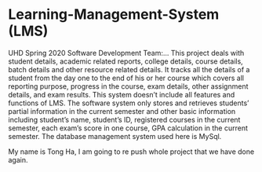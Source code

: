 # Learning-Management-System (LMS)
UHD Spring 2020 Software Development Team:... 
This project deals with student details, academic related reports, college details, course details, batch details and other resource related details. It tracks all the details of a student from the day one to the end of his or her course which covers all reporting purpose, progress in the course, exam details, other assignment details, and exam results. 
This system doesn’t include all features and functions of LMS. The software system only stores and retrieves students’ partial information in the current semester and other basic information including student’s name, student’s ID, registered courses in the current semester, each exam’s score in one course, GPA calculation in the current semester. 
The database management system used here is MySql.

My name is Tong Ha, I am going to re push whole project that we have done again.
